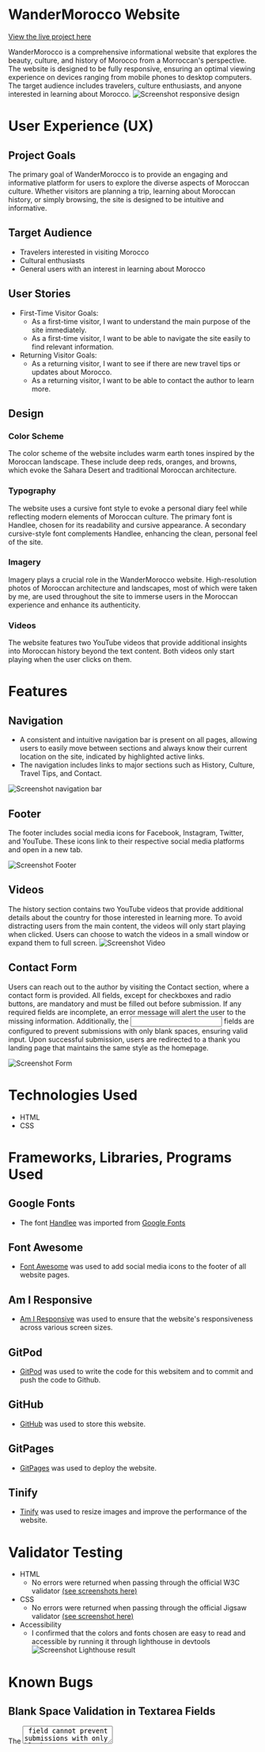 # WanderMorocco Website
[View the live project here](https://bilalessafi1.github.io/project1-morocco-guide/)

WanderMorocco is a comprehensive informational website that explores the beauty, culture, and history of Morocco from a Morroccan's perspective. The website is designed to be fully responsive, ensuring an optimal viewing experience on devices ranging from mobile phones to desktop computers. The target audience includes travelers, culture enthusiasts, and anyone interested in learning about Morocco.
![Screenshot responsive design](assets/media/screenshot-responsive-design.png)

# User Experience (UX)
## Project Goals
The primary goal of WanderMorocco is to provide an engaging and informative platform for users to explore the diverse aspects of Moroccan culture. Whether visitors are planning a trip, learning about Moroccan history, or simply browsing, the site is designed to be intuitive and informative.

## Target Audience
- Travelers interested in visiting Morocco
- Cultural enthusiasts
- General users with an interest in learning about Morocco

## User Stories
- First-Time Visitor Goals:
  - As a first-time visitor, I want to understand the main purpose of the site immediately.
  - As a first-time visitor, I want to be able to navigate the site easily to find relevant information.
- Returning Visitor Goals:
  - As a returning visitor, I want to see if there are new travel tips or updates about Morocco.
  - As a returning visitor, I want to be able to contact the author to learn more.

## Design
### Color Scheme
The color scheme of the website includes warm earth tones inspired by the Moroccan landscape. These include deep reds, oranges, and browns, which evoke the Sahara Desert and traditional Moroccan architecture.

### Typography
The website uses a cursive font style to evoke a personal diary feel while reflecting modern elements of Moroccan culture. The primary font is Handlee, chosen for its readability and cursive appearance. A secondary cursive-style font complements Handlee, enhancing the clean, personal feel of the site.

### Imagery
Imagery plays a crucial role in the WanderMorocco website. High-resolution photos of Moroccan architecture and landscapes, most of which were taken by me, are used throughout the site to immerse users in the Moroccan experience and enhance its authenticity.

### Videos
The website features two YouTube videos that provide additional insights into Moroccan history beyond the text content. Both videos only start playing when the user clicks on them.

# Features

## Navigation
- A consistent and intuitive navigation bar is present on all pages, allowing users to easily move between sections and always know their current location on the site, indicated by highlighted active links.
- The navigation includes links to major sections such as History, Culture, Travel Tips, and Contact.

![Screenshot navigation bar](assets/media/navigation.png)


## Footer
The footer includes social media icons for Facebook, Instagram, Twitter, and YouTube. These icons link to their respective social media platforms and open in a new tab.

![Screenshot Footer](assets/media/footer.png)

## Videos
The history section contains two YouTube videos that provide additional details about the country for those interested in learning more. To avoid distracting users from the main content, the videos will only start playing when clicked. Users can choose to watch the videos in a small window or expand them to full screen.
![Screenshot Video](assets/media/video.png)

## Contact Form
Users can reach out to the author by visiting the Contact section, where a contact form is provided. All fields, except for checkboxes and radio buttons, are mandatory and must be filled out before submission. If any required fields are incomplete, an error message will alert the user to the missing information. Additionally, the <input> fields are configured to prevent submissions with only blank spaces, ensuring valid input. Upon successful submission, users are redirected to a thank you landing page that maintains the same style as the homepage. 

![Screenshot Form](assets/media/form.png)


# Technologies Used
- HTML
- CSS

# Frameworks, Libraries, Programs Used

## Google Fonts
- The font [Handlee](https://fonts.google.com/specimen/Handlee?query=handlee) was imported from [Google Fonts](https://fonts.google.com/)

## Font Awesome
- [Font Awesome](https://fontawesome.com/) was used to add social media icons to the footer of all website pages. 

## Am I Responsive
- [Am I Responsive](https://ui.dev/amiresponsive) was used to ensure that the website's responsiveness across various screen sizes. 

## GitPod
- [GitPod](https://www.gitpod.io/) was used to write the code for this websitem and to commit and push the code to Github.

## GitHub
- [GitHub](https://github.com/) was used to store this website. 

## GitPages
- [GitPages](https://pages.github.com/) was used to deploy the website. 

## Tinify
- [Tinify](https://tinypng.com) was used to resize images and improve the performance of the website. 

# Validator Testing
- HTML
  - No errors were returned when passing through the official W3C validator [(see screenshots here)](validation.md)
- CSS
  - No errors were returned when passing through the official Jigsaw validator [(see screenshot here)](validation.md)
- Accessibility
  - I confirmed that the colors and fonts chosen are easy to read and accessible by running it through lighthouse in devtools
  ![Screenshot Lighthouse result](assets/media/lightouse-result.png)

# Known Bugs
## Blank Space Validation in Textarea Fields
The <textarea> field cannot prevent submissions with only blank spaces using HTML alone in contrary to the <input> fields. 


# Deployment
The site was developed using [GitPod](https://www.gitpod.io/) and pushed to GitHub through a GitPod terminal. 
To deploy this site, GitHub Pages was used. The steps for deployment are as follows:
  - Log in to Github.
  - Locate and click on the right GitHub repository.
  - At the top of the repository, locate and click on Settings
  - Navigate to the Pages section. 
  - Unser Source click the drop-down menu und select Main.
  - Click on Save.
  - The page will automatically refresh, and you will receive a link to the deployed website. 

  How to Fork this project:
- Log in to GitHub.
- Go to the repository for this project: https://github.com/BilalEssafi1/project1-morocco-guide.
- Click on the Fork button on the right hand corner.
- Select "Create a new fork"

  How to Clone this project:
- Log in to GitHub.
- Go to the repository for this project: https://github.com/BilalEssafi1/project1-morocco-guide.
- Click the green Code button.
- Under the "Clone" section, you will see the repository URL. You can choose between HTTPS, SSH, or GitHub CLI.
- Click the clipboard icon next to the URL to copy the link.
- Open the terminal in your code editor and change the working directory using the cd command to the location where you want to clone the repository.
- Run the git clone command followed by the repository URL you copied, and press Enter.


# Credits

## Content:
- The Icons used for the Footer were taken from [Font Awesome](https://fontawesome.com/)
- The font for the website was taken from [Google Fonts](https://fonts.google.com/)

## Media:
- Images:
  - The header image of the man walking with his camels was taken from https://www.taruk.com/, and the Image of the interior of the riad was taken from https://www.tablethotels.com/. All other images were created by me 
  - YouTube Videos:
    - The video in the "Moroccan's Ancient Roots" section was taken from the "[Mr Histories](https://www.youtube.com/@MrHistory1)" YouTube channel.
    - The video in the "Modern Morocco" section was taken from the "[This is AmericaTV](https://www.youtube.com/@ThisIsAmericaTV)" YouTube channel.

# Code
- The footer code came originally based on the [Love Running Project](https://github.com/Code-Institute-Solutions/SampleREADME/blob/master/README.md), and the code to create a '::before' element in front of the header for improved readibility came originally from [Mozilla's Developer Network](https://developer.mozilla.org/en-US/docs/Web/CSS/::before). However, all the code has been modified to suit the specific needs of this website and is no longer in its original form.

# Read Me
The basic structure of the Readme were taken from [Code Institute's](https://github.com/Code-Institute-Solutions/SampleREADME/blob/master/README.md) and [flowlesscooking](https://github.com/Martiless/flawlesscooking?tab=readme-ov-file) Readme samples. 

